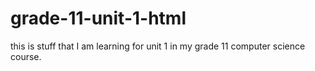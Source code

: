 # grade-11-unit-1-html
this is stuff that I am learning for unit 1 in my grade 11 computer science course.
